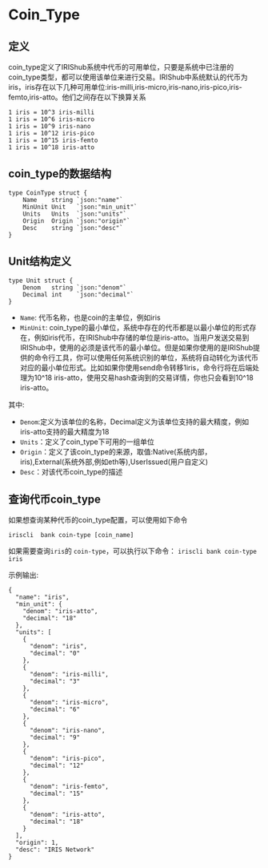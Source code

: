 # Coin_Type

##  定义

coin_type定义了IRIShub系统中代币的可用单位，只要是系统中已注册的coin_type类型，都可以使用该单位来进行交易。IRIShub中系统默认的代币为iris，iris存在以下几种可用单位:iris-milli,iris-micro,iris-nano,iris-pico,iris-femto,iris-atto。他们之间存在以下换算关系

```
1 iris = 10^3 iris-milli
1 iris = 10^6 iris-micro
1 iris = 10^9 iris-nano
1 iris = 10^12 iris-pico
1 iris = 10^15 iris-femto
1 iris = 10^18 iris-atto
```

## coin_type的数据结构

```golang
type CoinType struct {
	Name    string `json:"name"`
	MinUnit Unit   `json:"min_unit"`
	Units   Units  `json:"units"`
	Origin  Origin `json:"origin"`
	Desc    string `json:"desc"`
}
```

## Unit结构定义

```golang
type Unit struct {
	Denom   string `json:"denom"`
	Decimal int    `json:"decimal"`
}
```

* `Name`:  代币名称，也是coin的主单位，例如iris
* `MinUnit`: coin_type的最小单位，系统中存在的代币都是以最小单位的形式存在，例如iris代币，在IRIShub中存储的单位是iris-atto。当用户发送交易到IRIShub中，使用的必须是该代币的最小单位。但是如果你使用的是IRIShub提供的命令行工具，你可以使用任何系统识别的单位，系统将自动转化为该代币对应的最小单位形式。比如如果你使用send命令转移1iris，命令行将在后端处理为10^18 iris-atto，使用交易hash查询到的交易详情，你也只会看到10^18 iris-atto。


其中:
* `Denom`:定义为该单位的名称，Decimal定义为该单位支持的最大精度，例如iris-atto支持的最大精度为18
* `Units`：定义了coin_type下可用的一组单位
* `Origin`：定义了该coin_type的来源，取值:Native(系统内部，iris),External(系统外部,例如eth等),UserIssued(用户自定义)
* `Desc`：对该代币coin_type的描述

## 查询代币coin_type

如果想查询某种代币的coin_type配置，可以使用如下命令

```golang
iriscli  bank coin-type [coin_name]
```


如果需要查询`iris`的 `coin-type`，可以执行以下命令： `iriscli bank coin-type iris`
 
示例输出:

```$xslt
{
  "name": "iris",
  "min_unit": {
    "denom": "iris-atto",
    "decimal": "18"
  },
  "units": [
    {
      "denom": "iris",
      "decimal": "0"
    },
    {
      "denom": "iris-milli",
      "decimal": "3"
    },
    {
      "denom": "iris-micro",
      "decimal": "6"
    },
    {
      "denom": "iris-nano",
      "decimal": "9"
    },
    {
      "denom": "iris-pico",
      "decimal": "12"
    },
    {
      "denom": "iris-femto",
      "decimal": "15"
    },
    {
      "denom": "iris-atto",
      "decimal": "18"
    }
  ],
  "origin": 1,
  "desc": "IRIS Network"
}
```
